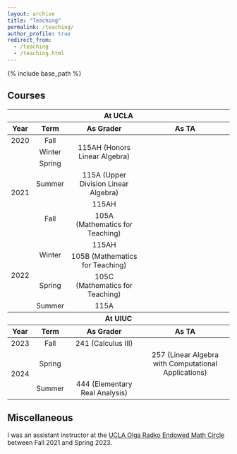 ```yaml
---
layout: archive
title: "Teaching"
permalink: /teaching/
author_profile: true
redirect_from:
  - /teaching
  - /teaching.html
---
```


{% include base_path %}

Courses
------

<table>
    <thead>
        <tr>
            <th colspan=4 style="text-align:center">At UCLA</th>
        </tr>
    </thead>
  <thead>
        <tr>
            <th style="text-align:center">Year</th>
            <th style="text-align:center">Term</th>
            <th style="text-align:center">As Grader</th>
            <th style="text-align:center">As TA</th>
        </tr>
    </thead>
    <tbody style="text-align:center">
        <tr>
            <td>2020</td>
            <td>Fall</td>
            <td rowspan=3>115AH (Honors Linear Algebra)</td>
            <td rowspan=10></td>
        </tr>
        <tr>
            <td rowspan = 5>2021</td>
            <td>Winter</td>
        </tr>
        <tr>
            <td>Spring</td>
        </tr>
        <tr>
            <td>Summer</td>
            <td>115A (Upper Division Linear Algebra)</td>
        </tr>
        <tr>
            <td rowspan = 2>Fall</td>
            <td>115AH</td>
        </tr>
        <tr>
             <td>105A (Mathematics for Teaching)</td>
        </tr>
        <tr>
            <td rowspan = 4>2022</td>
            <td rowspan = 2>Winter</td>
            <td>115AH</td>
        </tr>
        <tr>
            <td>105B (Mathematics for Teaching)</td>
        </tr>
        <tr>
            <td>Spring</td>
            <td>105C (Mathematics for Teaching)</td>
        </tr>
        <tr>
            <td>Summer</td>
	    <td>115A</td>
        </tr>
    </tbody>
    <thead>
        <tr>
            <th colspan=4 style="text-align:center">At UIUC</th>
        </tr>
    </thead>
    <thead>
    	<tr>
            <th style="text-align:center">Year</th>
            <th style="text-align:center">Term</th>
            <th style="text-align:center">As Grader</th>
            <th style="text-align:center">As TA</th>
    	</tr>
    </thead>
    <tbody style="text-align:center">
    	<tr>
            <td>2023</td>
            <td>Fall</td>
            <td>241 (Calculus III)</td>
            <td></td>
    	</tr>
    	<tr>
            <td rowspan = 2>2024</td>
            <td>Spring</td>
            <td></td>
	    <td>257 (Linear Algebra with Computational Applications)</td>
    	</tr>
    	<tr>
            <td>Summer</td>
            <td>444 (Elementary Real Analysis)</td>
	    <td></td>
    	</tr>
    </tbody>
</table>

Miscellaneous
------
I was an assistant instructor at the [UCLA Olga Radko Endowed Math Circle](https://circles.math.ucla.edu/circles/) between Fall 2021 and Spring 2023. 
